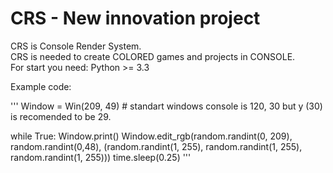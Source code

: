 # CRS - New innovation project
CRS is Console Render System.<br>
CRS is needed to create COLORED games and projects in CONSOLE.<br>
For start you need: Python >= 3.3

Example code:

'''
Window = Win(209, 49) # standart windows console is 120, 30 but y (30) is recomended to be 29.

while True:
    Window.print()
    Window.edit_rgb(random.randint(0, 209), random.randint(0,48), (random.randint(1, 255), random.randint(1, 255), random.randint(1, 255)))
    time.sleep(0.25)
'''
